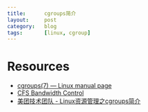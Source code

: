 ```yaml
---
title:      cgroups简介
layout:     post
category:   blog
tags:       [linux, cgroup]
---
```



# Resources

* [cgroups(7) — Linux manual page][1]
* [CFS Bandwidth Control][2]
* [美团技术团队 - Linux资源管理之cgroups简介][3]




[1]:    https://man7.org/linux/man-pages/man7/cgroups.7.html
[2]:    https://www.kernel.org/doc/Documentation/scheduler/sched-bwc.txt
[3]:    https://tech.meituan.com/2015/03/31/cgroups.html